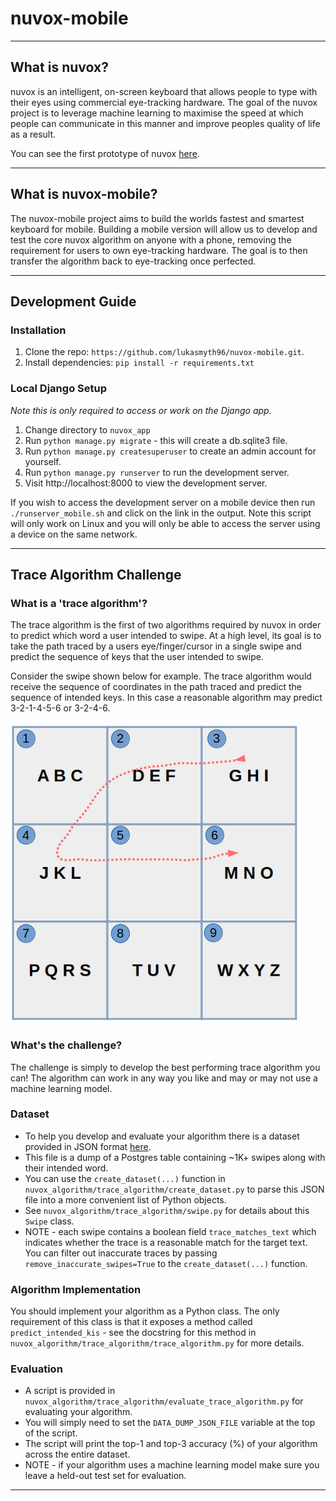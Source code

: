 # nuvox-mobile
***

## What is nuvox?

nuvox is an intelligent, on-screen keyboard that allows people to type with their
eyes using commercial eye-tracking hardware. The goal of the nuvox project is to 
leverage machine learning to maximise the speed at which people can communicate
in this manner and improve peoples quality of life as a result.

You can see the first prototype of nuvox [here](https://github.com/lukasmyth96/nuvox).

***
## What is nuvox-mobile?

The nuvox-mobile project aims to build the worlds fastest and smartest keyboard for mobile.
Building a mobile version will allow us to develop and test the core nuvox algorithm on anyone with
a phone, removing the requirement for users to own eye-tracking hardware. The goal is to then transfer
the algorithm back to eye-tracking once perfected.

***

## Development Guide

### Installation
1. Clone the repo: `https://github.com/lukasmyth96/nuvox-mobile.git`.
2. Install dependencies: `pip install -r requirements.txt`

### Local Django Setup
_Note this is only required to access or work on the Django app._
1. Change directory to `nuvox_app`
2. Run `python manage.py migrate` - this will create a db.sqlite3 file.
3. Run `python manage.py createsuperuser` to create an admin account for yourself.
4. Run `python manage.py runserver` to run the development server.
5. Visit http://localhost:8000 to view the development server.

If you wish to access the development server on a mobile device then run `./runserver_mobile.sh`
and click on the link in the output. Note this script will only work on Linux and you will only
be able to access the server using a device on the same network.

***
## Trace Algorithm Challenge


### What is a 'trace algorithm'?
The trace algorithm is the first of two algorithms required by nuvox
in order to predict which word a user intended to swipe. At a high level, its goal is to
take the path traced by a users eye/finger/cursor in a single swipe and predict the sequence of keys that the user
intended to swipe.

Consider the swipe shown below for example. The trace algorithm would receive the sequence of coordinates
in the path traced and predict the sequence of intended keys. In this case a reasonable algorithm may predict 3-2-1-4-5-6 or
3-2-4-6.

![Alt text](readme_assets/example_swipe.png?raw=true "Example swipe for the word 'hello'.")

### What's the challenge?
The challenge is simply to develop the best performing trace algorithm you can! The algorithm can
work in any way you like and may or may not use a machine learning model.

### Dataset
- To help you
develop and evaluate your algorithm there is a dataset provided in JSON format [here](https://drive.google.com/file/d/1xHxEiUHyiAlS-qjYE4J2syPOQVQcr_U5/view?usp=sharing).
- This file is a dump of a Postgres table containing ~1K+ swipes along with their intended word.
- You can use the `create_dataset(...)` function in `nuvox_algorithm/trace_algorithm/create_dataset.py` to 
parse this JSON file into a more convenient list of Python objects.
- See `nuvox_algorithm/trace_algorithm/swipe.py` for details about this `Swipe` class.  
-  NOTE - each swipe contains a boolean field `trace_matches_text` which indicates whether the
trace is a reasonable match for the target text. You can filter out inaccurate traces by passing `remove_inaccurate_swipes=True`
   to the `create_dataset(...)` function.

### Algorithm Implementation
You should implement your algorithm as a Python class. The only requirement of this class is that
it exposes a method called `predict_intended_kis` - see the docstring for this method in `nuvox_algorithm/trace_algorithm/trace_algorithm.py`
for more details.

### Evaluation
- A script is provided in `nuvox_algorithm/trace_algorithm/evaluate_trace_algorithm.py` for evaluating your algorithm.
- You will simply need to set the `DATA_DUMP_JSON_FILE` variable at the top of the script.
- The script will print the top-1 and top-3 accuracy (%) of your algorithm across the entire dataset.
- NOTE - if your algorithm uses a machine learning model make sure you leave a held-out test set for evaluation.

***